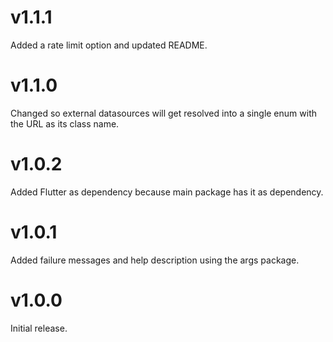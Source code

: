 # v1.1.1

Added a rate limit option and updated README.

# v1.1.0

Changed so external datasources will get resolved into a single enum with the
URL as its class name.

# v1.0.2

Added Flutter as dependency because main package has it as dependency.

# v1.0.1

Added failure messages and help description using the args package.

# v1.0.0

Initial release.
